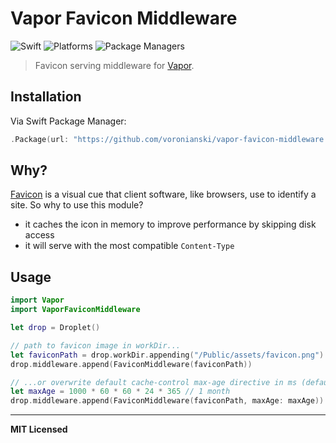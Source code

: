 # Vapor Favicon Middleware

![Swift](http://img.shields.io/badge/swift-3.0-brightgreen.svg)
![Platforms](https://img.shields.io/badge/platforms-Linux%20%7C%20OS%20X-blue.svg)
![Package Managers](https://img.shields.io/badge/package%20managers-SwiftPM-yellow.svg)

> Favicon serving middleware for [Vapor](https://vapor.codes).

## Installation

Via Swift Package Manager:

```swift
.Package(url: "https://github.com/voronianski/vapor-favicon-middleware.git", majorVersion: 1)
```

## Why?

[Favicon](https://en.wikipedia.org/wiki/Favicon) is a visual cue that client software, like browsers, use to identify a site. So why to use this module?

- it caches the icon in memory to improve performance by skipping disk access
- it will serve with the most compatible `Content-Type`

## Usage

```swift
import Vapor
import VaporFaviconMiddleware

let drop = Droplet()

// path to favicon image in workDir...
let faviconPath = drop.workDir.appending("/Public/assets/favicon.png")
drop.middleware.append(FaviconMiddleware(faviconPath))

// ...or overwrite default cache-control max-age directive in ms (defaulting to 1 day)
let maxAge = 1000 * 60 * 60 * 24 * 365 // 1 month
drop.middleware.append(FaviconMiddleware(faviconPath, maxAge: maxAge))
```

---

**MIT Licensed**
